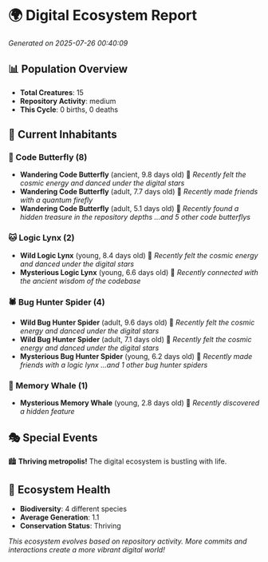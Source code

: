 # 🌍 Digital Ecosystem Report
*Generated on 2025-07-26 00:40:09*

## 📊 Population Overview
- **Total Creatures**: 15
- **Repository Activity**: medium
- **This Cycle**: 0 births, 0 deaths

## 👥 Current Inhabitants

### 🦋 Code Butterfly (8)
- **Wandering Code Butterfly** (ancient, 9.8 days old) 💛
  *Recently felt the cosmic energy and danced under the digital stars*
- **Wandering Code Butterfly** (adult, 7.7 days old) 💚
  *Recently made friends with a quantum firefly*
- **Wandering Code Butterfly** (adult, 5.1 days old) 💚
  *Recently found a hidden treasure in the repository depths*
  *...and 5 other code butterflys*

### 🐱 Logic Lynx (2)
- **Wild Logic Lynx** (young, 8.4 days old) 💚
  *Recently felt the cosmic energy and danced under the digital stars*
- **Mysterious Logic Lynx** (young, 6.6 days old) 💚
  *Recently connected with the ancient wisdom of the codebase*

### 🕷️ Bug Hunter Spider (4)
- **Wild Bug Hunter Spider** (adult, 9.6 days old) 💛
  *Recently felt the cosmic energy and danced under the digital stars*
- **Wild Bug Hunter Spider** (adult, 7.1 days old) 💚
  *Recently felt the cosmic energy and danced under the digital stars*
- **Mysterious Bug Hunter Spider** (young, 6.2 days old) 💚
  *Recently made friends with a logic lynx*
  *...and 1 other bug hunter spiders*

### 🐋 Memory Whale (1)
- **Mysterious Memory Whale** (young, 2.8 days old) 💚
  *Recently discovered a hidden feature*

## 🎭 Special Events

🏙️ **Thriving metropolis!** The digital ecosystem is bustling with life.

## 🔬 Ecosystem Health
- **Biodiversity**: 4 different species
- **Average Generation**: 1.1
- **Conservation Status**: Thriving

*This ecosystem evolves based on repository activity. More commits and interactions create a more vibrant digital world!*